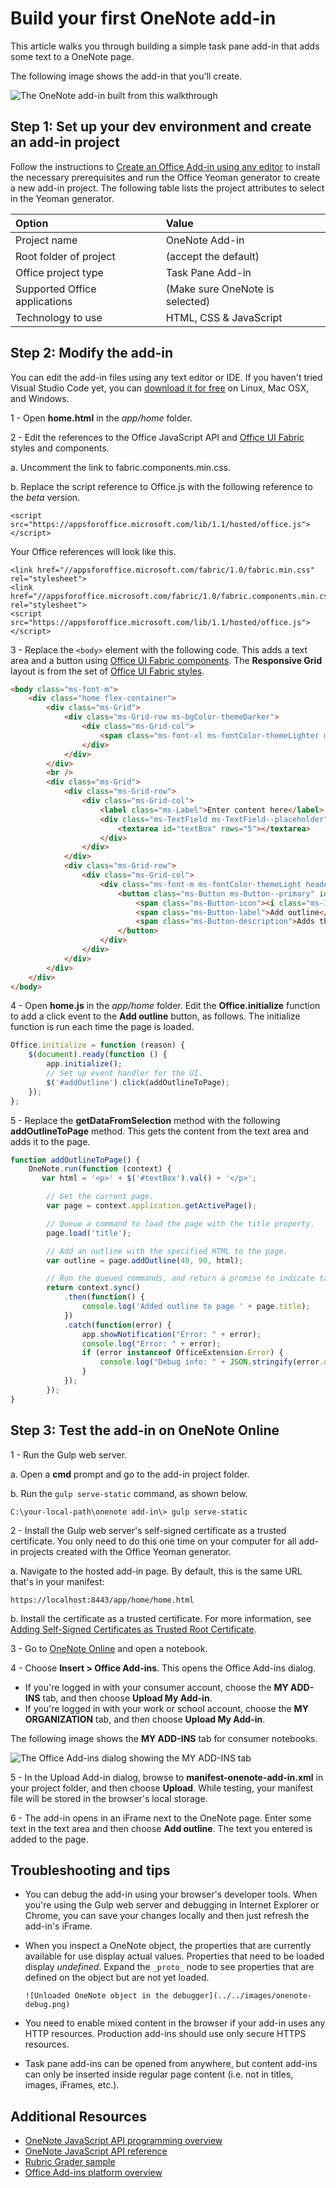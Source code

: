 # Build your first OneNote add-in

This article walks you through building a simple task pane add-in that adds some text to a OneNote page.

The following image shows the add-in that you'll create.

   ![The OneNote add-in built from this walkthrough](../../images/onenote-first-add-in.png)

<a name="setup"></a>
## Step 1: Set up your dev environment and create an add-in project
Follow the instructions to [Create an Office Add-in using any editor](../get-started/create-an-office-add-in-using-any-editor.md) to install the necessary prerequisites and run the Office Yeoman generator to create a new add-in project. The following table lists  the project attributes to select in the Yeoman generator.

| Option | Value |
|:------|:------|
| Project name | OneNote Add-in |
| Root folder of project | (accept the default) |
| Office project type | Task Pane Add-in |
| Supported Office applications | (Make sure OneNote is selected) |
| Technology to use | HTML, CSS & JavaScript |

<a name="develop"></a>
## Step 2: Modify the add-in
You can edit the add-in files using any text editor or IDE. If you haven't tried Visual Studio Code yet, you can [download it for free](https://code.visualstudio.com/) on Linux, Mac OSX, and Windows.

1 - Open **home.html** in the *app/home* folder. 

2 - Edit the references to the Office JavaScript API and [Office UI Fabric](http://dev.office.com/fabric) styles and components.

  a. Uncomment the link to fabric.components.min.css.
  
  b. Replace the script reference to Office.js with the following reference to the *beta* version.

  ```
  <script src="https://appsforoffice.microsoft.com/lib/1.1/hosted/office.js"></script>
  ```

  Your Office references will look like this.

  ```
  <link href="//appsforoffice.microsoft.com/fabric/1.0/fabric.min.css" rel="stylesheet">
  <link href="//appsforoffice.microsoft.com/fabric/1.0/fabric.components.min.css" rel="stylesheet">
  <script src="https://appsforoffice.microsoft.com/lib/1.1/hosted/office.js"></script>
  ```

3 - Replace the `<body>` element with the following code. This adds a text area and a button using [Office UI Fabric components](http://dev.office.com/fabric/components). The **Responsive Grid** layout is from the set of [Office UI Fabric styles](http://dev.office.com/fabric/styles). 

  ```html
  <body class="ms-font-m">
      <div class="home flex-container">
          <div class="ms-Grid">
              <div class="ms-Grid-row ms-bgColor-themeDarker">
                  <div class="ms-Grid-col">
                      <span class="ms-font-xl ms-fontColor-themeLighter ms-fontWeight-semibold">OneNote Add-in</span>
                  </div>
              </div>
          </div>
          <br />
          <div class="ms-Grid">
              <div class="ms-Grid-row">
                  <div class="ms-Grid-col">
                      <label class="ms-Label">Enter content here</label>
                      <div class="ms-TextField ms-TextField--placeholder">
                          <textarea id="textBox" rows="5"></textarea>
                      </div>
                  </div>
              </div>
              <div class="ms-Grid-row">
                  <div class="ms-Grid-col">
                      <div class="ms-font-m ms-fontColor-themeLight header--text">
                          <button class="ms-Button ms-Button--primary" id="addOutline">
                              <span class="ms-Button-icon"><i class="ms-Icon"></i></span>
                              <span class="ms-Button-label">Add outline</span>
                              <span class="ms-Button-description">Adds the content above to the current page.</span>
                          </button>
                      </div>
                  </div>
              </div>
          </div>
      </div>
  </body>
  ```

4 - Open **home.js** in the *app/home* folder. Edit the **Office.initialize** function to add a click event to the **Add outline** button, as follows. The initialize function is run each time the page is loaded.


  ```js
  Office.initialize = function (reason) {
      $(document).ready(function () {
          app.initialize();
          // Set up event handler for the UI.
          $('#addOutline').click(addOutlineToPage);
      });
  };
  ```
 
5 - Replace the **getDataFromSelection** method with the following **addOutlineToPage** method. This gets the content from the text area and adds it to the page.


  ```js
  function addOutlineToPage() {        
      OneNote.run(function (context) {
         var html = '<p>' + $('#textBox').val() + '</p>';
  
          // Get the current page.
          var page = context.application.getActivePage();
  
          // Queue a command to load the page with the title property.             
          page.load('title'); 
  
          // Add an outline with the specified HTML to the page.
          var outline = page.addOutline(40, 90, html);
  
          // Run the queued commands, and return a promise to indicate task completion.
          return context.sync()
              .then(function() {
                  console.log('Added outline to page ' + page.title);
              })
              .catch(function(error) {
                  app.showNotification("Error: " + error); 
                  console.log("Error: " + error); 
                  if (error instanceof OfficeExtension.Error) { 
                      console.log("Debug info: " + JSON.stringify(error.debugInfo)); 
                  } 
              }); 
          });
  }
  ```

<a name="test"></a>
## Step 3: Test the add-in on OneNote Online
1 - Run the Gulp web server.  

  a. Open a **cmd** prompt and go to the add-in project folder. 
  
  b. Run the `gulp serve-static` command, as shown below.

  ```
  C:\your-local-path\onenote add-in\> gulp serve-static
  ```

2 - Install the Gulp web server's self-signed certificate as a trusted certificate. You only need to do this one time on your computer for all add-in projects created with the Office Yeoman generator.

   a. Navigate to the hosted add-in page. By default, this is the same URL that's in your manifest:

  ```
  https://localhost:8443/app/home/home.html
  ```

   b. Install the certificate as a trusted certificate. For more information, see [Adding Self-Signed Certificates as Trusted Root Certificate](https://github.com/OfficeDev/generator-office/blob/master/docs/trust-self-signed-cert.md).

3 - Go to [OneNote Online](https://www.onenote.com/notebooks) and open a notebook.

4 - Choose **Insert > Office Add-ins**. This opens the Office Add-ins dialog.
  - If you're logged in with your consumer account, choose the **MY ADD-INS** tab, and then choose  **Upload My Add-in**.
  - If you're logged in with your work or school account, choose the **MY ORGANIZATION** tab, and then choose  **Upload My Add-in**. 
  
  The following image shows the **MY ADD-INS** tab for consumer notebooks.

  ![The Office Add-ins dialog showing the MY ADD-INS tab](../../images/onenote-office-add-ins-dialog.png)

5 - In the Upload Add-in dialog, browse to **manifest-onenote-add-in.xml** in your project folder, and then choose **Upload**. While testing, your manifest file will be stored in the browser's local storage.

6 - The add-in opens in an iFrame next to the OneNote page. Enter some text in the text area and then choose **Add outline**. The text you entered is added to the page. 

## Troubleshooting and tips
- You can debug the add-in using your browser's developer tools. When you're using the Gulp web server and debugging in Internet Explorer or Chrome, you can save your changes locally and then just refresh the add-in's iFrame.

- When you inspect a OneNote object, the properties that are currently available for use display actual values. Properties that need to be loaded display *undefined*. Expand the `_proto_` node to see properties that are defined on the object but are not yet loaded.

      ![Unloaded OneNote object in the debugger](../../images/onenote-debug.png)

- You need to enable mixed content in the browser if your add-in uses any HTTP resources. Production add-ins should use only secure HTTPS resources.

-  Task pane add-ins can be opened from anywhere, but content add-ins can only be inserted inside regular page content (i.e. not in titles, images, iFrames, etc.). 

## Additional Resources

- [OneNote JavaScript API programming overview](onenote-add-ins-programming-overview.md)
- [OneNote JavaScript API reference](../../reference/onenote/onenote-add-ins-javascript-reference.md)
- [Rubric Grader sample](https://github.com/OfficeDev/OneNote-Add-in-Rubric-Grader)
- [Office Add-ins platform overview](https://dev.office.com/docs/add-ins/overview/office-add-ins)

